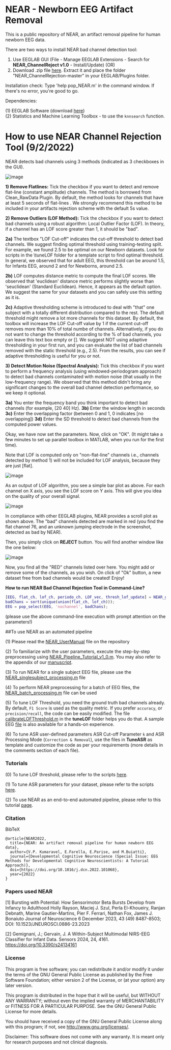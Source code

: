# NEAR - Newborn EEG Artifact Removal

This is a public repository of NEAR, an artifact removal pipeline for human newborn EEG data. <br />

There are two ways to install NEAR bad channel detection tool: <br />

1) Use EEGLAB GUI (File - Manage EEGLAB Extensions - Search for **NEAR_ChannelReject v1.0** - Install/Update) (OR)
2) Download .zip file [here](https://github.com/vpKumaravel/detectbadchannelLOF/archive/refs/heads/main.zip). Extract it and place the folder "NEAR_ChannelRejection-master" in your EEGLAB/Plugins folder. 

Installation check: Type 'help pop_NEAR.m' in the command window. If there's no error, you're good to go. <br />

Dependencies: <br />

(1) EEGLAB Software (download [here](https://sccn.ucsd.edu/eeglab/download.php)) <br />
(2) Statistics and Machine Learning Toolbox - to use the `knnsearch` function.

# How to use NEAR Channel Rejection Tool (9/2/2022) <br />

NEAR detects bad channels using 3 methods (indicated as 3 checkboxes in the GUI). <br />

![image](https://user-images.githubusercontent.com/48288235/153261271-4a48755a-cc89-472f-8442-b93d390524b8.png)

**1) Remove Flatlines:** Tick the checkbox if you want to detect and remove flat-line (constant amplitude) channels. The method is borrowed from Clean_RawData Plugin. By default, the method looks for channels that have at least 5 seconds of flat-lines . We strongly recommend this method to be included in your artifacts rejection scheme with the default 5s value.

**2) Remove Outliers (LOF Method):** Tick the checkbox if you want to detect bad channels using a robust algorithm: Local Outlier Factor (LOF). In theory, if a channel has an LOF score greater than 1, it should be "bad". 

**2a)** The textbox "LOF Cut-off" indicates the cut-off threshold to detect bad channels. We suggest finding optimal threshold using training-testing split. For example, we found 2.5 to be optimal on our Newborn datasets. Look for scripts in the \tuneLOF folder for a template script to find optimal threshold. In general, we observed that for adult EEG, this threshold can be around 1.5, for Infants EEG, around 2 and for Newborns, around 2.5.

**2b)** LOF computes distance metric to compute the final LOF scores. We observed that 'euclidean' distance metric performs slightly worse than 'seuclidean' (Standard Euclidean). Hence, it appears as the default option. We suggest the same for your datasets and you can safely use this setting as it is.

**2c)** Adaptive thresholding scheme is introduced to deal with "that" one subject with a totally different distribution compared to the rest. The default threshold might remove a lot more channels for this dataset. By default, the toolbox will increase the LOF Cut-off value by 1 if the current cut-off removes more than 10% of total numbe of channels. Alternatively, if you do not want to change the threshold according to the % of bad channels, you can leave this text box empty or []. We suggest NOT using adaptive thresholding in your first run, and you can evaluate the list of bad channels removed with the static threshold (e.g., 2.5). From the results, you can see if adaptive thresholding is useful for you or not.

**3) Detect Motion Noise (Spectral Analysis):** Tick this checkbox if you want to perform a frequency analysis (using windowed-periodogram approach) to detect bad channels contaminated with motion noise (that usually in the low-frequency range). We observed that this method didn't bring any significant changes to the overall bad channel detection performance, so we keep it optional. 

**3a)** You enter the frequency band you think important to detect bad channels (for example, [20 40] Hz).
**3b)** Enter the window length in seconds 
**3c)** Enter the overlapping factor (between 0 and 1, 0 indicates [no overlapping])
**3d)** Enter the SD threshold to detect bad channels from the computed power values.

Okay, we have now set the parameters. Now, click on "OK". 
(It might take a few minutes to set up parallel toolbox in MATLAB, when you run for the first time).

Note that LOF is computed only on "non-flat-line" channels i.e., channels detected by method 1) will not be included for LOF analysis, because they are just [flat].

![image](https://user-images.githubusercontent.com/48288235/153265410-ca83a801-5ec3-4abd-8a10-3479a05cec1c.png)


As an output of LOF algorithm, you see a simple bar plot as above. For each channel on X axis, you see the LOF score on Y axis. This will give you idea on the quality of your overall signal.


![image](https://user-images.githubusercontent.com/48288235/153265845-b7057d69-f0ab-4c63-8ad3-169ae4cd737a.png)

In compliance with other EEGLAB plugins, NEAR provides a scroll plot as shown above. The "bad" channels detected are marked in red (you find the flat channel 76, and an unknown jumping electrode in the screenshot, detected as bad by NEAR).

Then, you simply click on **REJECT** button. You will find another window like the one below:

![image](https://user-images.githubusercontent.com/48288235/153266592-39b304c0-ce61-46bf-8d32-3460065ec24a.png)

Now, you find all the "RED" channels listed over here. You might add or remove some of the channels, as you wish. On click of "Ok" button, a new dataset free from bad channels would be created! Enjoy!

**How to run NEAR Bad Channel Rejection Tool in Command-Line?**

```Matlab
[EEG, flat_ch, lof_ch, periodo_ch, LOF_vec, thresh_lof_update] = NEAR_getBadChannels(EEG, 1, 5, 1, 2.5, 'seuclidean', 10, 0,[], [], [], [], 0);
badChans = sort(unique(union(flat_ch, lof_ch)));
EEG = pop_select(EEG, 'nochannel', badChans);
```

(please use the above command-line execution with prompt attention on the parameters!)

##To use NEAR as an automated pipeline

(1) Please read the [NEAR_UserManual](https://github.com/vpKumaravel/NEAR/blob/main/NEAR_UserManual.pdf) file on the repository <br />

(2) To familiarize with the user parameters, execute the step-by-step preprocessing using [NEAR_Pipeline_Tutorial_v1_0.m](https://github.com/vpKumaravel/NEAR/blob/main/NEAR_Pipeline_Tutorial_v1_0.m). You may also refer to the appendix of our [manuscript](https://www.sciencedirect.com/science/article/pii/S1878929322000123?via%3Dihub#sec0310).

(3) To run NEAR for a single subject EEG file, please use the [NEAR_singlesubject_processing.m](https://github.com/vpKumaravel/NEAR/blob/main/NEAR_singlesubject_processing.m) file 

(4) To perform NEAR preprocessing for a batch of EEG files, the [NEAR_batch_processing.m](https://github.com/vpKumaravel/NEAR/blob/main/NEAR_batch_processing.m) file can be used 

(5) To tune LOF Threshold, you need the ground truth bad channels already. By default, `F1 Score` is used as the quality metric. If you prefer `accuracy`, or `precision/recall`, the code can be easily modified. The file [calibrateLOFThreshold.m](https://github.com/vpKumaravel/NEAR/blob/main/TuneLOF/calibrateLOFThreshold.m) in the **tuneLOF** folder helps you do that. A sample EEG [file](https://github.com/vpKumaravel/NEAR/blob/main/TuneLOF/sub-09_ses-03_task-offlinecatch_run-04_filtered.set) is also available for a hands-on experience. 

(6) To tune ASR user-defined parameters ASR Cut-off Parameter `k` and ASR Processing Mode (`Correction & Removal`), use the files in **TuneASR** as template and customize the code as per your requirements (more details in the comments section of each file).

### Tutorials

(0) To tune LOF threshold, please refer to the scripts [here](https://github.com/vpKumaravel/vpkumaravel.github.io/wiki/How-to-tune-LOF-threshold-parameter%3F).

(1) To tune ASR parameters for your dataset, please refer to the scripts [here](https://github.com/vpKumaravel/vpkumaravel.github.io/wiki/How-to-tune-ASR-parameter%3F).

(2) To use NEAR as an end-to-end automated pipeline, please refer to this tutorial [page](https://github.com/vpKumaravel/vpkumaravel.github.io/wiki/Step%E2%80%90by-step-Tutorial-on-Newborns-EEG-Artifact-Removal-(NEAR)-pipeline).

### Citation 

BibTeX

```
@article{NEAR2022,
  title={NEAR: An artifact removal pipeline for human newborn EEG data},
  author={V.P. Kumaravel, E.Farella, E.Parise, and M.Buiatti},
  journal={Developmental Cognitive Neuroscience (Special Issue: EEG Methods for Developmental Cognitive Neuroscientists: A Tutorial Approach)},
  doi={https://doi.org/10.1016/j.dcn.2022.101068},
  year={2022}
}
```

### Papers used NEAR

[1] Bursting with Potential: How Sensorimotor Beta Bursts Develop from Infancy to Adulthood
Holly Rayson, Maciej J. Szul, Perla El-Khoueiry, Ranjan Debnath, Marine Gautier-Martins, Pier F. Ferrari, Nathan Fox, James J. Bonaiuto
Journal of Neuroscience 6 December 2023, 43 (49) 8487-8503; DOI: 10.1523/JNEUROSCI.0886-23.2023

[2] Gemignani, J.; Gervain, J. A Within-Subject Multimodal NIRS-EEG Classifier for Infant Data. Sensors 2024, 24, 4161. https://doi.org/10.3390/s24134161

### License

This program is free software; you can redistribute it and/or modify it under the terms of the GNU General Public License as published by the Free Software Foundation; either version 2 of the License, or (at your option) any later version. <br />

This program is distributed in the hope that it will be useful, but WITHOUT ANY WARRANTY; without even the implied warranty of MERCHANTABILITY or FITNESS FOR A PARTICULAR PURPOSE. See the GNU General Public License for more details. <br />

You should have received a copy of the GNU General Public License along with this program; if not, see http://www.gnu.org/licenses/.

Disclaimer: This software does not come with any warranty. It is meant only for research purposes and not clinical diagnosis.
